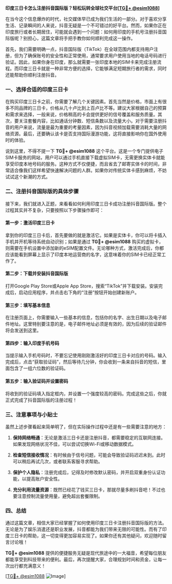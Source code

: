 **印度三日卡怎么注册抖音国际版？轻松玩转全球社交平台[[TG💪+ @esim1088](https://t.me/s/esim1088)]**

在当今这个信息爆炸的时代，社交媒体早已成为我们生活的一部分。对于喜欢分享生活、记录瞬间的人来说，抖音无疑是一个不可错过的好平台。然而，如果你正在印度旅行或者长期居住，可能就会遇到一个问题：如何用印度的手机号注册抖音国际版呢？别担心，这篇文章将手把手教你如何顺利完成这一操作。

首先，我们需要明确一点，抖音国际版（TikTok）在全球范围内都支持用户注册，但为了确保账号的安全性和正常使用，通常要求用户使用当地的电话号码进行验证。因此，如果你身在印度，那么就需要一张印度本地的SIM卡来完成注册流程。而印度三日卡就是一种非常方便的选择，它能够满足短期旅行者的需求，同时还能帮助你顺利注册抖音。

### 一、选择合适的印度三日卡

在购买印度三日卡之前，你需要了解几个关键因素。首先当然是价格，市面上有很多不同品牌的三日卡，价格从几十卢比到上百卢比不等。建议大家根据自己的预算和需求来选择，一般来说，价格稍高的卡会提供更好的信号覆盖和服务质量。其次，要关注套餐内容，比如通话分钟数、短信条数以及流量大小。对于需要注册抖音的用户来说，流量是最为重要的考量因素，因为抖音视频加载需要消耗大量的网络资源。最后，还要确认该卡是否支持国际漫游功能，这将直接影响你在国外使用时的体验。

说到这里，不得不提一下 **TG💪+ @esim1088** 这个平台。这是一个专门提供电子SIM卡服务的网站，用户可以通过手机直接下载虚拟SIM卡，无需更换实体卡就能享受印度本地号码的服务。这种方式不仅便捷，而且省去了邮寄实体卡的时间，非常适合像我们这样希望快速解决问题的人群。如果你对传统实体卡感到麻烦，不妨试试这个新潮的方式。

### 二、注册抖音国际版的具体步骤

接下来，我们就进入正题，来看看如何利用印度三日卡成功注册抖音国际版。整个过程其实并不复杂，只要按照以下步骤操作即可：

#### 第一步：激活印度三日卡
拿到你的印度三日卡后，首先要做的就是激活它。如果是实体卡，你可以将卡插入手机并开机等待系统自动识别；如果是通过 **TG💪+ @esim1088** 购买的虚拟卡，则需要在手机设置中添加新的eSIM配置文件。无论哪种方式，激活完成后，你都应该能看到屏幕上显示了印度本地运营商的名字，这意味着你的SIM卡已经正常工作了。

#### 第二步：下载并安装抖音国际版
打开Google Play Store或Apple App Store，搜索“TikTok”并下载安装。安装完成后，启动应用程序，并点击右下角的“注册”按钮开始创建新账户。

#### 第三步：填写基本信息
在注册页面上，你需要输入一些基本的信息，包括你的名字、出生日期以及电子邮件地址。这里特别要注意的是，电子邮件地址必须是有效的，因为后续的验证邮件将会发送到这里。

#### 第四步：输入印度手机号码
当提示输入手机号码时，不要忘记使用刚刚激活好的印度三日卡对应的号码。输入完成后，点击“获取验证码”，然后等待几分钟，你会收到一条来自抖音的短信，里面包含了一组六位数的验证码。

#### 第五步：输入验证码并设置密码
将收到的验证码填入指定框内，并设置一个强度较高的密码。完成这些之后，你就正式完成了抖音国际版的注册过程！

### 三、注意事项与小贴士

虽然上述步骤看起来简单明了，但在实际操作过程中还是有一些需要注意的地方：

1. **保持网络畅通**：无论是激活三日卡还是注册抖音，都需要稳定的互联网连接。如果发现网络状况不佳，可以尝试切换Wi-Fi或移动数据模式。
   
2. **检查短信接收情况**：有时候由于信号问题，可能会导致验证码迟迟未到。此时可以稍后再试几次，或者联系客服寻求帮助。

3. **保护个人隐私**：注册完成后，记得及时修改默认密码，并开启双重身份认证功能，以提高账户安全性。

4. **充分利用流量资源**：既然已经花了钱买三日卡，那就尽量多刷抖音吧！不过也要注意控制流量使用量，避免超出套餐限制。

### 四、总结

通过这篇文章，相信大家已经掌握了如何使用印度三日卡注册抖音国际版的方法。无论是为了娱乐消遣还是职业发展，抖音都能为我们带来无限的可能性。而有了印度三日卡的帮助，这一切变得更加容易实现了。如果你还有其他疑问，欢迎随时留言讨论哦！

**TG💪+ @esim1088** 提供的便捷服务无疑是现代旅途中的一大福音，希望每位朋友都能享受到科技带来的便利。最后，再次提醒大家，合理规划时间和资金，让每一次出行都充满意义！

[[TG💪+ @esim1088](https://t.me/s/esim1088) ![Image](https://i.postimg.cc/4NQfJmqS/Snipaste-2025-05-13-00-14-12.png)]